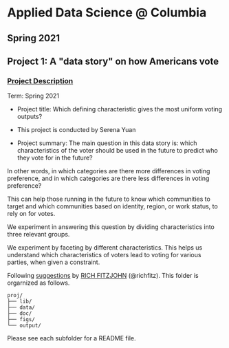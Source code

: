 # Applied Data Science @ Columbia
## Spring 2021
## Project 1: A "data story" on how Americans vote


### [Project Description](doc/)

Term: Spring 2021

+ Project title:  Which defining characteristic gives the most uniform voting outputs?
+ This project is conducted by Serena Yuan

+ Project summary: 
The main question in this data story is: which characteristics of the voter should be used in the future to predict who they vote for in the future? 

In other words, in which categories are there more differences in voting preference, and in which categories are there less differences in voting preference?

This can help those running in the future to know which communities to target and which communities based on identity, region, or work status, to rely on for votes.


We experiment in answering this question by dividing characteristics into three relevant groups.

We experiment by faceting by different characteristics. This helps us understand which characteristics of voters lead to voting for various parties, when given a constraint. 


Following [suggestions](http://nicercode.github.io/blog/2013-04-05-projects/) by [RICH FITZJOHN](http://nicercode.github.io/about/#Team) (@richfitz). This folder is orgarnized as follows.

```
proj/
├── lib/
├── data/
├── doc/
├── figs/
└── output/
```

Please see each subfolder for a README file.
